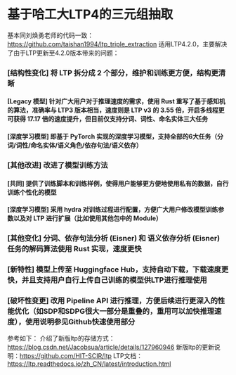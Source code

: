 # 基于哈工大LTP4的三元组抽取
基本同刘焕勇老师的代码一致：https://github.com/taishan1994/ltp_triple_extraction
适用LTP4.2.0，主要解决了由于LTP更新至4.2.0版本带来的问题：
### [结构性变化] 将 LTP 拆分成 2 个部分，维护和训练更方便，结构更清晰
####    [Legacy 模型] 针对广大用户对于推理速度的需求，使用 Rust 重写了基于感知机的算法，准确率与 LTP3 版本相当，速度则是 LTP v3 的 3.55 倍，开启多线程更可获得 17.17 倍的速度提升，但目前仅支持分词、词性、命名实体三大任务
####    [深度学习模型] 即基于 PyTorch 实现的深度学习模型，支持全部的6大任务（分词/词性/命名实体/语义角色/依存句法/语义依存）
### [其他改进] 改进了模型训练方法
####    [共同] 提供了训练脚本和训练样例，使得用户能够更方便地使用私有的数据，自行训练个性化的模型
####    [深度学习模型] 采用 hydra 对训练过程进行配置，方便广大用户修改模型训练参数以及对 LTP 进行扩展（比如使用其他包中的 Module）
### [其他变化] 分词、依存句法分析 (Eisner) 和 语义依存分析 (Eisner) 任务的解码算法使用 Rust 实现，速度更快
### [新特性] 模型上传至 Huggingface Hub，支持自动下载，下载速度更快，并且支持用户自行上传自己训练的模型供LTP进行推理使用
### [破坏性变更] 改用 Pipeline API 进行推理，方便后续进行更深入的性能优化（如SDP和SDPG很大一部分是重叠的，重用可以加快推理速度），使用说明参见Github快速使用部分

参考如下：
介绍了新版ltp的存储方式：https://blog.csdn.net/Jacobsua/article/details/127960946
新版ltp的更新说明：https://github.com/HIT-SCIR/ltp
LTP文档：https://ltp.readthedocs.io/zh_CN/latest/introduction.html
